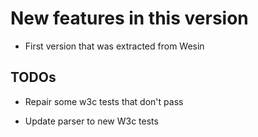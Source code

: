 New features in this version
============================

- First version that was extracted from Wesin


 TODOs
------

- Repair some w3c tests that don't pass

- Update parser to new W3c tests

